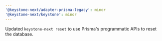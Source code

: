 ```yaml
---
'@keystone-next/adapter-prisma-legacy': minor
'@keystone-next/keystone': minor
---
```


Updated `keystone-next reset` to use Prisma's programmatic APIs to reset the database.
